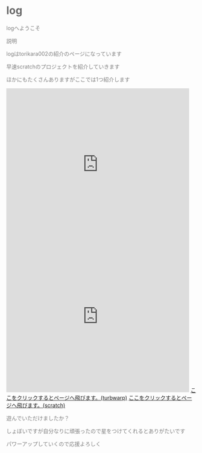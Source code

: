 <!DOCTYPE html>
<html>
<head>
<title>log</title>
</head>
<body>
<h1><font color = "#696969">log</font></h1>
<p><font color = "#808080">logへようこそ</font></p>
<p><font color = "#808080">説明</font></p>
<p><font color = "#808080">logはtorikara002の紹介のページになっています</font></p>
<p><font color = "#808080">早速scratchのプロジェクトを紹介していきます</font></p>
 <p><font color = "#808080">ほかにもたくさんありますがここでは1つ紹介します</font></p>
<iframe src="https://scratch.mit.edu/projects/784736673/embed" allowtransparency="true" width="485" height="402" frameborder="0" scrolling="no" allowfullscreen></iframe>
<iframe src="https://scratch.mit.edu/projects/892146109/embed" allowtransparency="true" width="485" height="402" frameborder="0" scrolling="no" allowfullscreen></iframe>
<a href="https://turbowarp.org">ここをクリックするとページへ飛びます。(turbwarp)</a>
<a href="https://scratch.mit.edu">ここをクリックするとページへ飛びます。(scratch)</a>
<p><font color = "#808080">遊んでいただけましたか？</font></p>
<p><font color = "#808080">しょぼいですが自分なりに頑張ったので星をつけてくれるとありがたいです</font></p>
<p><font color = "#808080">パワーアップしていくので応援よろしく</font></p>
</body>
</html>
